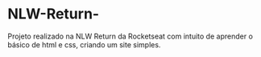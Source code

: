 # NLW-Return-
Projeto realizado na NLW Return da Rocketseat com intuito de aprender o básico de html e css, criando um site simples.
